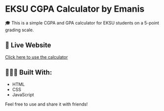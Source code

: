 # EKSU CGPA Calculator by Emanis

🎓 This is a simple CGPA and GPA calculator for EKSU students on a 5-point grading scale.

## 🚀 Live Website
[Click here to use the calculator](https://emaniscs.github.io/eksu-cgpa-calculator-by-Emanis/)

## 👨🏽‍💻 Built With:
- HTML
- CSS
- JavaScript

Feel free to use and share it with friends!
